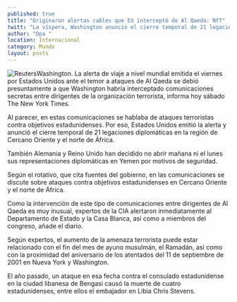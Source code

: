 ```yaml
---
published: true
title: "Originaron alertas cables que EU interceptó de Al Qaeda: NYT"
twitt: "La víspera, Washington anunció el cierre temporal de 21 legaciones diplomáticas en Medio Oriente, el norte de África y Asia Central"
author: "Dpa "
location: Internacional
category: Mundo
layout: posts
---
```


![Reuters](http://i.imgur.com/5SdWerKm.jpg)Washington. La alerta de viaje a nivel mundial emitida el viernes por Estados Unidos ante el temor a ataques de Al Qaeda se debió presuntamente a que Washington habría interceptado comunicaciones secretas entre dirigentes de la organización terrorista, informa hoy sábado The New York Times.

Al parecer, en estas comunicaciones se hablaba de ataques terroristas contra objetivos estadunidenses. Por eso, Estados Unidos emitió la alerta y anunció el cierre temporal de 21 legaciones diplomáticas en la región de Cercano Oriente y el norte de África.

También Alemania y Reino Unido han decidido no abrir mañana ni el lunes sus representaciones diplomáticas en Yemen por motivos de seguridad.

Según el rotativo, que cita fuentes del gobierno, en las comunicaciones se discute sobre ataques contra objetivos estadunidenses en Cercano Oriente y el norte de África.

Como la intervención de este tipo de comunicaciones entre dirigentes de Al Qaeda es muy inusual, expertos de la CIA alertaron inmediatamente al Departamento de Estado y la Casa Blanca, así como a miembros del congreso, añade el diario.

Según expertos, el aumento de la amenaza terrorista puede estar relacionado con el fin del mes de ayuno musulmán, el Ramadán, así como con la proximidad del aniversario de los atentados del 11 de septiembre de 2001 en Nueva York y Washington.

El año pasado, un ataque en esa fecha contra el consulado estadunidense en la ciudad libanesa de Bengasi causó la muerte de cuatro estadunidenses, entre ellos el embajador en Libia Chris Stevens.
